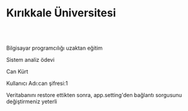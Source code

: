 <h1>Kırıkkale Üniversitesi</h1>
<br><br>
<p>Bilgisayar programcılığı uzaktan eğitim</p>
<p>Sistem analiz ödevi</p>
<p>Can Kürt</p>
<p>Kullanıcı Adı:can şifresi:1</p>
<p>Veritabanını restore ettikten sonra, app.setting'den bağlantı sorgusunu değiştirmeniz yeterli</p>